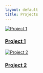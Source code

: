 ```yaml
---
layout: default
title: Projects
---
```


<div class="projects-grid">
  <a href="/projects/project1" class="project-box">
    <img src="/assets/icons/project1-bw.png" alt="Project 1">
    <h3>Project 1</h3>
  </a>
  <a href="/projects/project2" class="project-box">
    <img src="/assets/icons/project2-bw.png" alt="Project 2">
    <h3>Project 2</h3>
  </a>
  <!-- Add more projects -->
</div>
